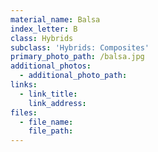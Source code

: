 ```yaml
---
material_name: Balsa
index_letter: B
class: Hybrids
subclass: 'Hybrids: Composites'
primary_photo_path: /balsa.jpg
additional_photos:
  - additional_photo_path:
links:
  - link_title:
    link_address:
files:
  - file_name:
    file_path:
---
```




